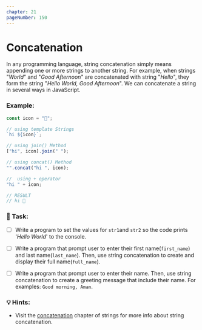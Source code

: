 ```yaml
---
chapter: 21
pageNumber: 150
---
```


# Concatenation

In any programming language, string concatenation simply means appending one or more strings to another string. For example, when strings "_World_" and "_Good Afternoon_" are concatenated with string "_Hello_", they form the string "_Hello World, Good Afternoon_". We can concatenate a string in several ways in JavaScript.

### Example:

```javascript
const icon = "👋";

// using template Strings
`hi ${icon}`;

// using join() Method
["hi", icon].join(" ");

// using concat() Method
"".concat("hi ", icon);

//  using + operator
"hi " + icon;

// RESULT
// hi 👋
```

### 📝 Task:

- [ ] Write a program to set the values for `str1`and `str2` so the code prints '_Hello World_' to the console.

- [ ] Write a program that prompt user to enter their first name(`first_name`) and last name(`last_name`). Then, use string concatenation to create and display their full name(`full_name`).

- [ ] Write a program that prompt user to enter their name. Then, use string concatenation to create a greeting message that include their name. For examples: `Good morning, Aman`.

### 💡 Hints:

- Visit the [concatenation](../strings/concat.md) chapter of strings for more info about string concatenation.
